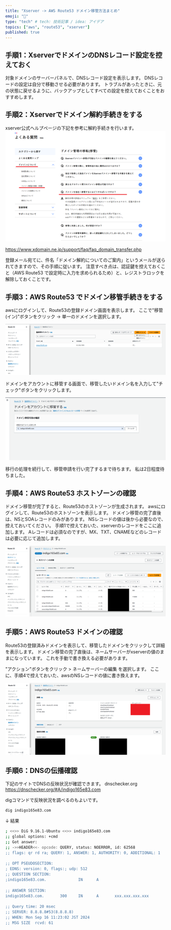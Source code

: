 ```yaml
---
title: "Xserver -> AWS Route53 ドメイン移管方法まとめ"
emoji: "🦔"
type: "tech" # tech: 技術記事 / idea: アイデア
topics: ["aws", "route53", "xserver"]
published: true
---
```

## 手順1：XserverでドメインのDNSレコード設定を控えておく

対象ドメインのサーバーパネルで、DNSレコード設定を表示します。
DNSレコードの設定は自分で移動させる必要があります。
トラブルがあったときに、元の状態に戻せるように、バックアップとしてすべての設定を控えておくことをおすすめします。

## 手順2：Xserverでドメイン解約手続きをする

xserver公式ヘルプページの下記を参考に解約手続きを行います。
![](/images/58247f0ca33e4f/xserver_domain_01.png)

https://www.xdomain.ne.jp/support/faq/faq_domain_transfer.php

登録メール宛てに、件名「ドメイン解約についてのご案内」というメールが送られてきますので、その手順に従います。
注意すべき点は、認証鍵を控えておくこと（AWS Route53 で設定時に入力を求められるため）と、レジストラロックを解除しておくことです。

## 手順3：AWS Route53 でドメイン移管手続きをする

awsにログインして、Route53の登録ドメイン画面を表示します。
ここで"移管(イン)"ボタンをクリック -> 単一のドメインを選択します。

![](/images/58247f0ca33e4f/aws_route53_domain_in_01.png)

ドメインをアカウントに移管する画面で、移管したいドメイン名を入力して"チェック"ボタンをクリックします。

![](/images/58247f0ca33e4f/aws_route53_domain_in_02.png)

移行の処理を続行して、移管申請を行い完了するまで待ちます。
私は2日程度待ちました。

## 手順4：AWS Route53 ホストゾーンの確認

ドメイン移管が完了すると、Route53のホストゾーンが生成されます。
awsにログインして、Route53のホストゾーンを表示します。
ドメイン移管の完了直後は、NSとSOAレコードのみがあります。
NSレコードの値は後から必要なので、控えておいてください。
手順1で控えておいた、xserverのレコードをここに追加します。
Aレコードは必須なのですが、MX、TXT、CNAMEなどのレコードは必要に応じて追加します。

![](/images/58247f0ca33e4f/aws_route53_hostzone_indigo_01.png)

## 手順5：AWS Route53 ドメインの確認

Route53の登録済みドメインを表示して、移管したドメインをクリックして詳細を表示します。
ドメイン移管の完了直後は、ネームサーバーがxserverの値のままになっています。
これを手動で書き換える必要があります。

"アクション"ボタンをクリック > ネームサーバーの編集 を選択します。
ここに、手順4で控えておいた、awsのNSレコードの値に書き換えます。

![](/images/58247f0ca33e4f/aws_route53_domain_indigo_01.png)

## 手順6：DNSの伝播確認

下記のサイトでDNSの反映状況が確認できます。
dnschecker.org
https://dnschecker.org/#A/indigo165e83.com

digコマンドで反映状況を調べるのもよいです。
```bash
dig indigo165e83.com
```
 ↓ 結果

```bash
; <<>> DiG 9.16.1-Ubuntu <<>> indigo165e83.com
;; global options: +cmd
;; Got answer:
;; ->>HEADER<<- opcode: QUERY, status: NOERROR, id: 62568
;; flags: qr rd ra; QUERY: 1, ANSWER: 1, AUTHORITY: 0, ADDITIONAL: 1

;; OPT PSEUDOSECTION:
; EDNS: version: 0, flags:; udp: 512
;; QUESTION SECTION:
;indigo165e83.com.              IN      A

;; ANSWER SECTION:
indigo165e83.com.       300     IN      A       xxx.xxx.xxx.xxx

;; Query time: 20 msec
;; SERVER: 8.8.8.8#53(8.8.8.8)
;; WHEN: Mon Sep 16 11:23:02 JST 2024
;; MSG SIZE  rcvd: 61
```
